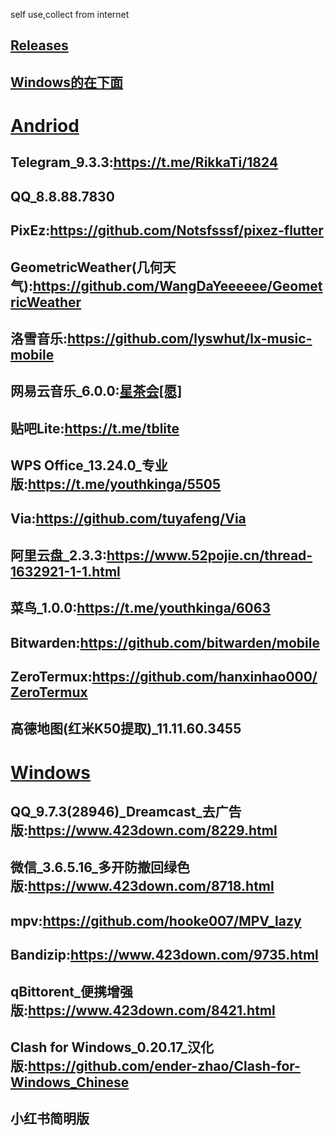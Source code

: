 self use,collect from internet 
## [Releases](https://github.com/2584191127/my-backups/releases)
## [Windows的在下面](#Windows)
# [Andriod](https://github.com/2584191127/my-backups/releases/tag/and)
## Telegram_9.3.3:https://t.me/RikkaTi/1824
## QQ_8.8.88.7830
## PixEz:https://github.com/Notsfsssf/pixez-flutter
## GeometricWeather(几何天气):https://github.com/WangDaYeeeeee/GeometricWeather
## 洛雪音乐:https://github.com/lyswhut/lx-music-mobile
## 网易云音乐_6.0.0:[星茶会[愿]](https://t.me/xingchahuistar)
## 贴吧Lite:https://t.me/tblite
## WPS Office_13.24.0_专业版:https://t.me/youthkinga/5505
## Via:https://github.com/tuyafeng/Via
## 阿里云盘_2.3.3:https://www.52pojie.cn/thread-1632921-1-1.html
## 菜鸟_1.0.0:https://t.me/youthkinga/6063
## Bitwarden:https://github.com/bitwarden/mobile
## ZeroTermux:https://github.com/hanxinhao000/ZeroTermux
## 高德地图(红米K50提取)_11.11.60.3455
# [Windows](https://github.com/2584191127/my-backups/releases/tag/win)
## QQ_9.7.3(28946)_Dreamcast_去广告版:https://www.423down.com/8229.html
## 微信_3.6.5.16_多开防撤回绿色版:https://www.423down.com/8718.html
## mpv:https://github.com/hooke007/MPV_lazy
## Bandizip:https://www.423down.com/9735.html
## qBittorent_便携增强版:https://www.423down.com/8421.html
## Clash for Windows_0.20.17_汉化版:https://github.com/ender-zhao/Clash-for-Windows_Chinese
## 小红书简明版

